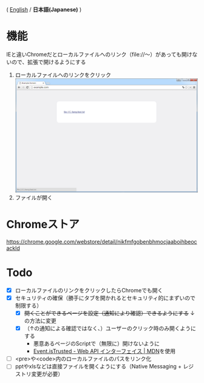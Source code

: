 ( [English](README.md) / **日本語(Japanese)** )

# 機能
IEと違いChromeだとローカルファイルへのリンク（file://～）があっても開けないので、拡張で開けるようにする

1. ローカルファイルへのリンクをクリック<br>
    <img src="chrome-store/screenshot-01.png" width="640px;">
1. ファイルが開く

# Chromeストア
https://chrome.google.com/webstore/detail/nikfmfgobenbhmocjaaboihbeocackld

# Todo
- [x] ローカルファイルのリンクをクリックしたらChromeでも開く
- [x] セキュリティの確保（勝手にタブを開かれるとセキュリティ的にまずいので制限する）
    - [x] ~~開くことができるページを設定（通知により確認）できるようにする~~ ↓の方法に変更
    - [x] （↑の通知による確認ではなく、）ユーザーのクリック時のみ開くようにする
        - 悪意あるページのScriptで（無限に）開けないように
        - [Event.isTrusted - Web API インターフェイス | MDN](https://developer.mozilla.org/ja/docs/Web/API/Event/isTrusted "https://developer.mozilla.org/ja/docs/Web/API/Event/isTrusted")を使用
- [ ] \<pre>や\<code>内のローカルファイルのパスをリンク化
- [ ] pptやxlsなどは直接ファイルを開くようにする（Native Messaging + レジストリ変更が必要）
